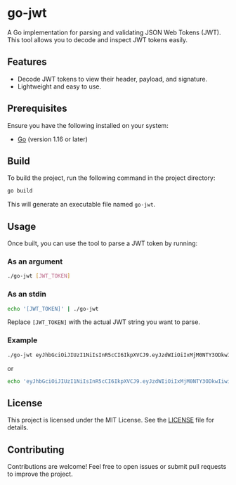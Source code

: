 # go-jwt

A Go implementation for parsing and validating JSON Web Tokens (JWT). This tool allows you to decode and inspect JWT tokens easily.

## Features

- Decode JWT tokens to view their header, payload, and signature.
- Lightweight and easy to use.

## Prerequisites

Ensure you have the following installed on your system:

- [Go](https://golang.org/dl/) (version 1.16 or later)

## Build

To build the project, run the following command in the project directory:

```bash
go build
```

This will generate an executable file named `go-jwt`.

## Usage

Once built, you can use the tool to parse a JWT token by running:

### As an argument

```bash
./go-jwt [JWT_TOKEN]
```

### As an stdin

```bash
echo '[JWT_TOKEN]' | ./go-jwt
```

Replace `[JWT_TOKEN]` with the actual JWT string you want to parse.

### Example

```bash
./go-jwt eyJhbGciOiJIUzI1NiIsInR5cCI6IkpXVCJ9.eyJzdWIiOiIxMjM0NTY3ODkwIiwibmFtZSI6IkpvaG4gRG9lIiwiaWF0IjoxNTE2MjM5MDIyfQ.SflKxwRJSMeKKF2QT4fwpMeJf36POk6yJV_adQssw5c
```

or

```bash
echo 'eyJhbGciOiJIUzI1NiIsInR5cCI6IkpXVCJ9.eyJzdWIiOiIxMjM0NTY3ODkwIiwibmFtZSI6IkpvaG4gRG9lIiwiaWF0IjoxNTE2MjM5MDIyfQ.SflKxwRJSMeKKF2QT4fwpMeJf36POk6yJV_adQssw5c' | ./go-jwt
```

## License

This project is licensed under the MIT License. See the [LICENSE](LICENSE) file for details.

## Contributing

Contributions are welcome! Feel free to open issues or submit pull requests to improve the project.
